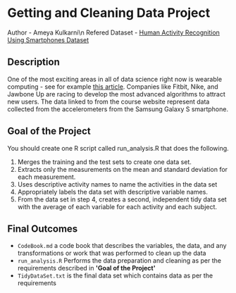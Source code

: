# Getting and Cleaning Data Project
Author - Ameya Kulkarni\n
Refered Dataset - [Human Activity Recognition Using Smartphones Dataset](http://archive.ics.uci.edu/ml/datasets/Human+Activity+Recognition+Using+Smartphones)

## Description
One of the most exciting areas in all of data science right now is wearable computing - see for example [this article](http://www.insideactivitytracking.com/data-science-activity-tracking-and-the-battle-for-the-worlds-top-sports-brand/). 
Companies like Fitbit, Nike, and Jawbone Up are racing to develop the most advanced algorithms to attract new users. 
The data linked to from the course website represent data collected from the accelerometers from the Samsung Galaxy S smartphone.

## Goal of the Project
You should create one R script called run_analysis.R that does the following.

1. Merges the training and the test sets to create one data set.
2. Extracts only the measurements on the mean and standard deviation for each measurement.
3. Uses descriptive activity names to name the activities in the data set
4. Appropriately labels the data set with descriptive variable names.
5. From the data set in step 4, creates a second, independent tidy data set with the average of each variable for each activity and each subject.

## Final Outcomes
- `CodeBook.md` a code book that describes the variables, the data, and any transformations or work that was performed to clean up the data
- `run_analysis.R` Performs the data preparation and cleaning as per the requirements described in **'Goal of the Project'**
- `TidyDataSet.txt` is the final data set which contains data as per the requirements